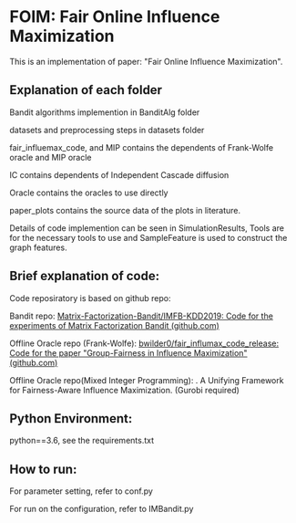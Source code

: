 # FOIM: Fair Online Influence Maximization

This is an implementation of paper: "Fair Online Influence Maximization".

## Explanation of each folder

Bandit algorithms implemention in BanditAlg folder

datasets and preprocessing steps in datasets folder

fair_influemax_code, and MIP contains the dependents of Frank-Wolfe oracle and MIP oracle

IC contains dependents of Independent Cascade diffusion

Oracle contains the oracles to use directly

paper_plots contains the source data of the plots in literature.

Details of code implemention can be seen in SimulationResults, Tools are for the necessary tools to use and SampleFeature is used to construct the graph features.

## Brief explanation of code:

Code reposiratory is based on github repo:

Bandit repo: [Matrix-Factorization-Bandit/IMFB-KDD2019: Code for the experiments of Matrix Factorization Bandit (github.com)](https://github.com/Matrix-Factorization-Bandit/IMFB-KDD2019)

Offline Oracle repo (Frank-Wolfe): [bwilder0/fair_influmax_code_release: Code for the paper &#34;Group-Fairness in Influence Maximization&#34; (github.com)](https://github.com/bwilder0/fair_influmax_code_release)

Offline Oracle repo(Mixed Integer Programming): . A Unifying Framework for Fairness-Aware Influence Maximization. (Gurobi required)

## Python Environment:

python==3.6, see the requirements.txt

## How to run:

For parameter setting, refer to conf.py

For run on the configuration, refer to IMBandit.py
